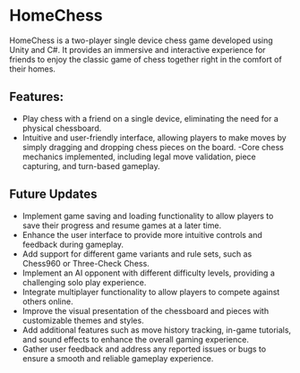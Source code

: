 # HomeChess
HomeChess is a two-player single device chess game developed using Unity and C#. It provides an immersive and interactive experience for friends to enjoy the classic game of chess together right in the comfort of their homes.

## Features:
- Play chess with a friend on a single device, eliminating the need for a physical chessboard.
- Intuitive and user-friendly interface, allowing players to make moves by simply dragging and dropping chess pieces on the board.
-Core chess mechanics implemented, including legal move validation, piece capturing, and turn-based gameplay.

## Future Updates

- Implement game saving and loading functionality to allow players to save their progress and resume games at a later time.
- Enhance the user interface to provide more intuitive controls and feedback during gameplay.
- Add support for different game variants and rule sets, such as Chess960 or Three-Check Chess.
- Implement an AI opponent with different difficulty levels, providing a challenging solo play experience.
- Integrate multiplayer functionality to allow players to compete against others online.
- Improve the visual presentation of the chessboard and pieces with customizable themes and styles.
- Add additional features such as move history tracking, in-game tutorials, and sound effects to enhance the overall gaming experience.
- Gather user feedback and address any reported issues or bugs to ensure a smooth and reliable gameplay experience.


